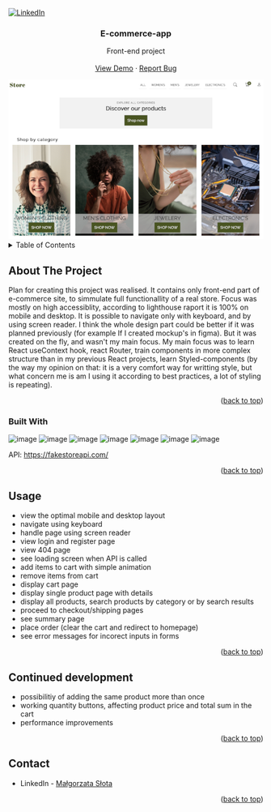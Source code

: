 <a name="readme-top"></a>

[![LinkedIn][linkedin-shield]][linkedin-url]

<h3 align="center">E-commerce-app</h3>

  <p align="center">
    Front-end project
    <br />
    <br />
    <a href="https://store-e-commerce-app.netlify.app">View Demo</a>
    ·
    <a href="https://github.com/malgo-slota/e-commerce-app/issues">Report Bug</a>
  </p>
  <div align="center">
    <img src="public/images/screenshots/desktop-homepage.png"/>
  </div>
</div>

<!-- TABLE OF CONTENTS -->
<details>
  <summary>Table of Contents</summary>
  <ol>
    <li>
      <a href="#about-the-project">About The Project</a>
      <ul>
        <li><a href="#built-with">Built With</a></li>
      </ul>
    </li>
    <li><a href="#usage">Usage</a></li>
    <li><a href="#continued-development">Continued development</a></li>
    <li><a href="#contact">Contact</a></li>
  </ol>
</details>

<!-- ABOUT THE PROJECT -->
## About The Project

Plan for creating this project was realised. It contains only front-end part of e-commerce site, to simmulate full functionallity of a real store. Focus was mostly on high accessiblity, according to lighthouse raport it is 100% on mobile and desktop. It is possible to navigate only with keyboard, and by using screen reader.
I think the whole design part could be better if it was planned previously (for example If I created mockup's in figma). But it was created on the fly, and wasn't my main focus. 
My main focus was to learn React useContext hook, react Router, train components in more complex structure than in my previous React projects, learn Styled-components (by the way my opinion on that: it is a very comfort way for writting style, but what concern me is am I using it according to best practices, a lot of styling is repeating).

<p align="right">(<a href="#readme-top">back to top</a>)</p>

### Built With

![image](https://img.shields.io/badge/JavaScript-323330?style=for-the-badge&logo=javascript&logoColor=F7DF1E)
![image](https://img.shields.io/badge/React-20232A?style=for-the-badge&logo=react&logoColor=61DAFB)
![image](https://img.shields.io/badge/React_Router-CA4245?style=for-the-badge&logo=react-router&logoColor=white)
![image](https://img.shields.io/badge/Material%20UI-007FFF?style=for-the-badge&logo=mui&logoColor=white)
![image](https://img.shields.io/badge/HTML5-E34F26?style=for-the-badge&logo=html5&logoColor=white)
![image](https://img.shields.io/badge/CSS3-1572B6?style=for-the-badge&logo=css3&logoColor=white)
![image](https://img.shields.io/badge/styled--components-DB7093?style=for-the-badge&logo=styled-components&logoColor=white)

API: https://fakestoreapi.com/


<p align="right">(<a href="#readme-top">back to top</a>)</p>

<!-- USAGE EXAMPLES -->
## Usage

- view the optimal mobile and desktop layout
- navigate using keyboard
- handle page using screen reader
- view login and register page
- view 404 page
- see loading screen when API is called
- add items to cart with simple animation
- remove items from cart
- display cart page
- display single product page with details
- display all products, search products by category or by search results
- proceed to checkout/shipping pages
- see summary page
- place order (clear the cart and redirect to homepage)
- see error messages for incorect inputs in forms

<p align="right">(<a href="#readme-top">back to top</a>)</p>

<!-- ROADMAP -->
## Continued development

- possibilitiy of adding the same product more than once
- working quantity buttons, affecting product price and total sum in the cart
- performance improvements

<p align="right">(<a href="#readme-top">back to top</a>)</p>


<!-- CONTACT -->
## Contact

- LinkedIn - [Małgorzata Słota](https://www.linkedin.com/in/malgorzata-slota/)

<p align="right">(<a href="#readme-top">back to top</a>)</p>


[linkedin-shield]: https://img.shields.io/badge/-LinkedIn-black.svg?style=for-the-badge&logo=linkedin&colorB=555
[linkedin-url]: https://linkedin.com/in/othneildrew